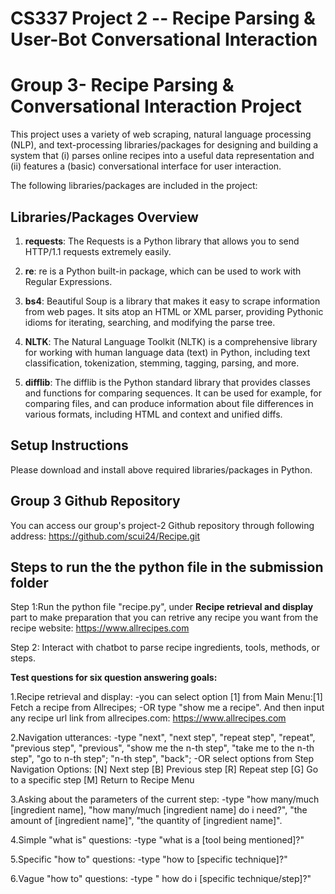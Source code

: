 # CS337 Project 2 -- Recipe Parsing & User-Bot Conversational Interaction
# Group 3- Recipe Parsing & Conversational Interaction Project

This project uses a variety of web scraping, natural language processing (NLP), and text-processing libraries/packages for designing and building a system that (i) parses online recipes into a useful data representation and (ii) features a (basic) conversational interface for user interaction.

The following libraries/packages are included in the project:

## Libraries/Packages Overview
1. **requests**: The Requests is a Python library that allows you to send HTTP/1.1 requests extremely easily.
   
2. **re**: re is a Python built-in package, which can be used to work with Regular Expressions.
   
3. **bs4**: Beautiful Soup is a library that makes it easy to scrape information from web pages. It sits atop an HTML or XML parser, providing Pythonic idioms for iterating, searching, and modifying the parse tree.
      
4. **NLTK**: The Natural Language Toolkit (NLTK) is a comprehensive library for working with human language data (text) in Python, including text classification, tokenization, stemming, tagging, parsing, and more.
    
5. **difflib**: The difflib is the Python standard library that provides classes and functions for comparing sequences. It can be used for example, for comparing files, and can produce information about file differences in various formats, including HTML and context and unified diffs.


## Setup Instructions

Please download and install above required libraries/packages in Python.

## Group 3 Github Repository
 You can access our group's project-2 Github repository through following address: 
 https://github.com/scui24/Recipe.git
 

## Steps to run the the python file in the submission folder

Step 1:Run the python file "recipe.py", under **Recipe retrieval and display** part to make preparation that you can retrive any recipe you want from the recipe website: https://www.allrecipes.com

Step 2: Interact with chatbot to parse recipe ingredients, tools, methods, or steps.

**Test questions for six question answering goals:**

1.Recipe retrieval and display: 
  -you can select option [1] from Main Menu:[1] Fetch a recipe from Allrecipes; 
  -OR type "show me a recipe". 
  And then input any recipe url link from allrecipes.com: https://www.allrecipes.com

2.Navigation utterances: 
  -type "next", "next step", "repeat step", "repeat", "previous step", "previous", "show me the n-th step", "take me to the n-th step", "go to n-th step"; "n-th step", "back";
  -OR select options from Step Navigation Options:
     [N] Next step
     [B] Previous step
     [R] Repeat step
     [G] Go to a specific step
     [M] Return to Recipe Menu

3.Asking about the parameters of the current step: 
  -type "how many/much [ingredient name], "how many/much [ingredient name] do i need?", "the amount of [ingredient name]", "the quantity of [ingredient name]".

4.Simple "what is" questions: 
  -type "what is a [tool being mentioned]?"

5.Specific "how to" questions: 
  -type "how to [specific technique]?"
    
6.Vague "how to" questions: 
  -type " how do i [specific technique/step]?"









